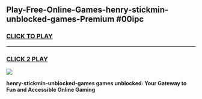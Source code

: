 
## Play-Free-Online-Games-henry-stickmin-unblocked-games-Premium #00ipc
<h3>
<a href="https://premium.freeplayer.one?title=henry-stickmin-unblocked-games&ref=8M">CLICK TO PLAY</a></h3>
<hr>

<h3>
<a href="https://premium.freeplayer.one?title=henry-stickmin-unblocked-games&ref=8M">CLICK 2 PLAY</a>
  
</h3>

<a href="https://premium.freeplayer.one?title=henry-stickmin-unblocked-games&ref=8M"><img src="https://clearcache.store/games.png"></a>


**henry-stickmin-unblocked-games games unblocked: Your Gateway to Fun and Accessible Online Gaming**
